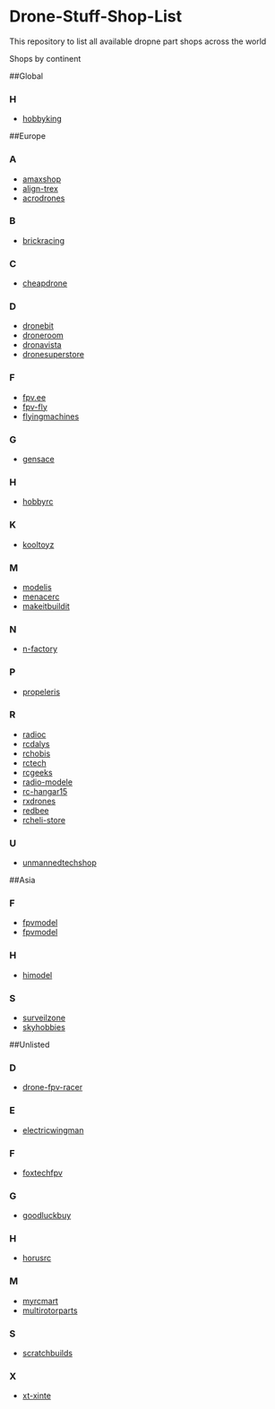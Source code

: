 # Drone-Stuff-Shop-List
This repository to list all available dropne part shops across the world

Shops by continent

##Global

### H
- [hobbyking](https://hobbyking.com/en_us)

##Europe

### A
- [amaxshop](http://eu.amaxshop.com)
- [align-trex](https://www.align-trex.co.uk)
- [acrodrones](http://acrodrones.co.uk)

### B
- [brickracing](http://shop.brickracing.com)

### C
- [cheapdrone](http://cheapdrone.co.uk)

### D
- [dronebit](https://www.dronebit.co.uk)
- [droneroom](https://droneroom.co.uk)
- [dronavista](http://dronavista.pl)
- [dronesuperstore](https://www.dronesuperstore.co.uk)

### F
- [fpv.ee](http://shop.fpv.ee)
- [fpv-fly](http://www.fpv-fly.fr)
- [flyingmachines](https://www.flyingmachines.de)

### G
- [gensace](http://www.gensace.de)

### H
- [hobbyrc](http://www.hobbyrc.co.uk)

### K
- [kooltoyz](https://www.kooltoyz.co.uk)

### M
- [modelis](http://www.modelis.lt)
- [menacerc](http://menacerc.co.uk)
- [makeitbuildit](http://makeitbuildit.co.uk)

### N
- [n-factory](http://www.n-factory.de)

### P
- [propeleris](http://propeleris.lt)

### R
- [radioc](http://www.radioc.co.uk)
- [rcdalys](http://www.rcdalys.lt)
- [rchobis](http://www.rchobis.lt)
- [rctech](http://www.rctech.de)
- [rcgeeks](https://www.rcgeeks.co.uk)
- [radio-modele](http://radio-modele.pl)
- [rc-hangar15](https://www.rc-hangar15.de)
- [rxdrones](http://www.rxdrones.de)
- [redbee](https://redbee.de)
- [rcheli-store](http://www.rcheli-store.de)

### U
- [unmannedtechshop](https://www.unmannedtechshop.co.uk)


##Asia

### F
- [fpvmodel](http://www.fpvmodel.com)
- [fpvmodel](https://www.fpvmodel.com)

### H
- [himodel](http://www.himodel.com)

### S
- [surveilzone](http://www.surveilzone.com)
- [skyhobbies](http://skyhobbies.com.sg)

##Unlisted

### D
- [drone-fpv-racer](https://www.drone-fpv-racer.com)

### E
- [electricwingman](https://www.electricwingman.com)

### F
- [foxtechfpv](https://www.foxtechfpv.com)

### G
- [goodluckbuy](http://www.goodluckbuy.com)

### H
- [horusrc](https://www.horusrc.com)

### M
- [myrcmart](http://www.myrcmart.com)
- [multirotorparts](https://www.multirotorparts.com)

### S
- [scratchbuilds](http://www.scratchbuilds.com)

### X
- [xt-xinte](http://www.xt-xinte.com)
